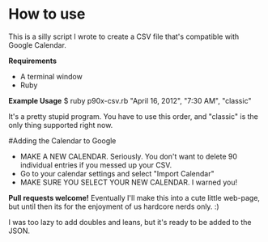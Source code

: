 # How to use

This is a silly script I wrote to create a CSV file that's compatible with Google Calendar.

**Requirements**
- A terminal window
- Ruby


**Example Usage**
	$ ruby p90x-csv.rb "April 16, 2012", "7:30 AM", "classic"

It's a pretty stupid program. You have to use this order, and "classic" is the only thing supported right now.

#Adding the Calendar to Google

- MAKE A NEW CALENDAR. Seriously. You don't want to delete 90 individual entries if you messed up your CSV.
- Go to your calendar settings and select "Import Calendar"
- MAKE SURE YOU SELECT YOUR NEW CALENDAR. I warned you!


**Pull requests welcome!**
Eventually I'll make this into a cute little web-page, but until then its for the enjoyment of us hardcore nerds only. :)

I was too lazy to add doubles and leans, but it's ready to be added to the JSON.